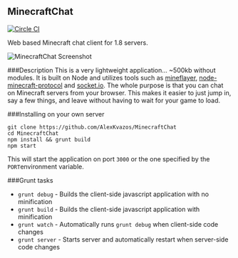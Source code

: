 MinecraftChat
-------
[![Circle CI](https://circleci.com/gh/AlexKvazos/MinecraftChat.svg?style=svg)](https://circleci.com/gh/AlexKvazos/MinecraftChat)

Web based Minecraft chat client for 1.8 servers.

![MinecraftChat Screenshot](http://puu.sh/huBzl/ec3c911abc.png)

###Description
This is a very lightweight application... ~500kb without modules. It is built on Node and utilizes tools such as [mineflayer](https://github.com/andrewrk/mineflayer), [node-minecraft-protocol](https://github.com/PrismarineJS/node-minecraft-protocol#windows) and [socket.io](http://socket.io/). The whole purpose is that you can chat on Minecraft servers from your browser. This makes it easier to just jump in, say a few things, and leave without having to wait for your game to load.

###Installing on your own server
```
git clone https://github.com/AlexKvazos/MinecraftChat
cd MinecraftChat
npm install && grunt build
npm start
```

This will start the application on port `3000` or the one specified by the `PORT`environment variable.

###Grunt tasks

* `grunt debug` - Builds the client-side javascript application with no minification
* `grunt build` - Builds the client-side javascript application with minification
* `grunt watch` - Automatically runs `grunt debug` when client-side code changes
* `grunt server` - Starts server and automatically restart when server-side code changes
